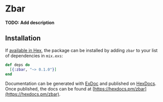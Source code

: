# Zbar

**TODO: Add description**

## Installation

If [available in Hex](https://hex.pm/docs/publish), the package can be installed
by adding `zbar` to your list of dependencies in `mix.exs`:

```elixir
def deps do
  [{:zbar, "~> 0.1.0"}]
end
```

Documentation can be generated with [ExDoc](https://github.com/elixir-lang/ex_doc)
and published on [HexDocs](https://hexdocs.pm). Once published, the docs can
be found at [https://hexdocs.pm/zbar](https://hexdocs.pm/zbar).

